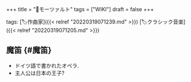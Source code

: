 +++
title = "📝モーツァルト"
tags = ["WIKI"]
draft = false
+++

tags: [🏷作曲家]({{< relref "20220319071239.md" >}}) [🏷クラシック音楽]({{< relref "20220319071205.md" >}})


## 魔笛 {#魔笛}

-   ドイツ語で書かれたオペラ.
-   主人公は日本の王子?
